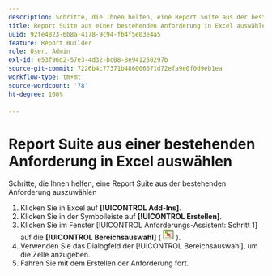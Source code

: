 ```yaml
---
description: Schritte, die Ihnen helfen, eine Report Suite aus der bestehenden Anforderung auszuwählen
title: Report Suite aus einer bestehenden Anforderung in Excel auswählen
uuid: 92fe4823-6b8a-4178-9c94-fb4f5e03e4a5
feature: Report Builder
role: User, Admin
exl-id: e53f96d2-57e3-4d32-bc08-8e941250297b
source-git-commit: 7226b4c77371b486006671d72efa9e0f0d9eb1ea
workflow-type: tm+mt
source-wordcount: '78'
ht-degree: 100%

---
```


# Report Suite aus einer bestehenden Anforderung in Excel auswählen

Schritte, die Ihnen helfen, eine Report Suite aus der bestehenden Anforderung auszuwählen

1. Klicken Sie in Excel auf **[!UICONTROL Add-Ins]**.
1. Klicken Sie in der Symbolleiste auf **[!UICONTROL Erstellen]**.
1. Klicken Sie im Fenster [!UICONTROL Anforderungs-Assistent: Schritt 1] auf die **[!UICONTROL Bereichsauswahl]** ( ![](assets/select_cell_icon.png) ).
1. Verwenden Sie das Dialogfeld der [!UICONTROL Bereichsauswahl], um die Zelle anzugeben.
1. Fahren Sie mit dem Erstellen der Anforderung fort.
